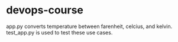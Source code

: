 # devops-course
app.py converts temperature between farenheit, celcius, and kelvin.
test_app.py is used to test these use cases.
